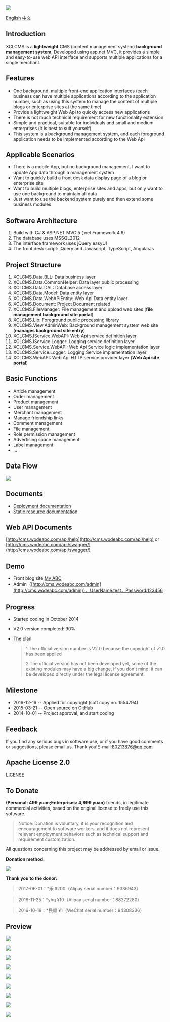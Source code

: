 
[![](https://ci.appveyor.com/api/projects/status/xunqytmi7anspfih?svg=true)](https://ci.appveyor.com/project/xucongli1989/XCLCMS)

[English](README.md)  [中文](README_CN.md)

## **Introduction**

XCLCMS is a **lightweight** CMS (content management system) **background management system**, Developed using asp.net MVC, it provides a simple and easy-to-use web API interface and supports multiple applications for a single merchant.

## Features
- One background, multiple front-end application interfaces (each business can have multiple applications according to the application number, such as using this system to manage the content of multiple blogs or enterprise sites at the same time)
- Provide a lightweight Web Api to quickly access new applications
- There is not much technical requirement for new functionality extension
- Simple and practical, suitable for individuals and small and medium enterprises (it is best to suit yourself)
- This system is a background management system, and each foreground application needs to be implemented according to the Web Api

## Applicable Scenarios
- There is a mobile App, but no background management. I want to update App data through a management system
- Want to quickly build a front desk data display page of a blog or enterprise site
- Want to build multiple blogs, enterprise sites and apps, but only want to use one background to maintain all data
- Just want to use the backend system purely and then extend some business modules

## Software Architecture
1. Build with C# & ASP.NET MVC 5 (.net Framework 4.6)
2. The database uses MSSQL2012
3. The interface framework uses jQuery easyUI
4. The front desk script: jQuery and Javascript, TypeScript, AngularJs

## Project Structure
1. XCLCMS.Data.BLL: Data business layer
2. XCLCMS.Data.CommonHelper: Data layer public processing
3. XCLCMS.Data.DAL: Database access layer
4. XCLCMS.Data.Model: Data entity layer
5. XCLCMS.Data.WebAPIEntity: Web Api Data entity layer
6. XCLCMS.Document: Project Document related
7. XCLCMS.FileManager: File management and upload web sites (**file management background site portal**)
8. XCLCMS.Lib: Foreground public processing library
9. XCLCMS.View.AdminWeb: Background management system web site (**manages background site entry**)
10. XCLCMS.IService.WebAPI: Web Api service definition layer
11. XCLCMS.IService.Logger: Logging service definition layer
12. XCLCMS.Service.WebAPI: Web Api Service logic implementation layer
13. XCLCMS.Service.Logger: Logging Service implementation layer
14. XCLCMS.WebAPI: Web Api HTTP service provider layer (**Web Api site portal**)

## Basic Functions
- Article management
- Order management
- Product management
- User management
- Merchant management
- Manage friendship links
- Comment management
- File management
- Role permission management
- Advertising space management
- Label management
- ...

## Data Flow

![](XCLCMS.Document/Img/%E6%95%B0%E6%8D%AE%E6%B5%81%E5%90%91%E5%9B%BE.jpg)

## Documents

- [Deployment documentation](https://github.com/xucongli1989/XCLCMS/blob/master/%E5%A6%82%E4%BD%95%E9%83%A8%E7%BD%B2.md)
- [Static resource documentation](https://github.com/xucongli1989/XCLCMS/blob/master/%E9%9D%99%E6%80%81%E8%B5%84%E6%BA%90%E8%AF%B4%E6%98%8E.md)

## Web API Documents

[http://cms.wodeabc.com/api/help](http://cms.wodeabc.com/api/help) or [http://cms.wodeabc.com/api/swagger/](http://cms.wodeabc.com/api/swagger/)

## Demo
- Front blog site:[My ABC](http://www.wodeabc.com)
- Admin（[http://cms.wodeabc.com/admin](http://cms.wodeabc.com/admin)），UserName:test，Password:123456

## Progress
- Started coding in October 2014

- V2.0 version completed: 90%

- [The plan](../../projects/1)

  > 1.The official version number is V2.0 because the copyright of v1.0 has been applied
  >
  > 2.The official version has not been developed yet, some of the existing modules may have a big change, if you don't mind, it can be developed directly under the legal license agreement. 

## Milestone
- 2016-12-16 -- Applied for copyright (soft copy no. 1554794)
- 2015-03-21 -- Open source on GitHub
- 2014-10-01 -- Project approval, and start coding

## Feedback
If you find any serious bugs in software use, or if you have good comments or suggestions, please email us. Thank you!E-mail:80213876@qq.com

## Apache License 2.0
[LICENSE](LICENSE)

## To Donate
**(Personal: 499 yuan;Enterprises: 4,999 yuan)** friends, in legitimate commercial activities, based on the original license to freely use this software.
> Notice: Donation is voluntary, it is your recognition and encouragement to software workers, and it does not represent relevant employment behaviors such as technical support and requirement customization.
>
All questions concerning this project may be addressed by email or issue.

**Donation method:**

![](XCLCMS.Document/Img/pay.png)


**Thank you to the donor:**

> 2017-06-01：*乐 &yen;200（Alipay serial number：9336943）

> 2016-11-25：*yhq &yen;10（Alipay serial number：88272280）

> 2016-10-19：*民顺  &yen;1（WeChat serial number：94308336）


## Preview

![](XCLCMS.Document/Img/11.jpg)

![](XCLCMS.Document/Img/33.jpg)

![](XCLCMS.Document/Img/44.jpg)

![](XCLCMS.Document/Img/55.jpg)

![](XCLCMS.Document/Img/66.jpg)

![](XCLCMS.Document/Img/20160306-01.jpg)

![](XCLCMS.Document/Img/20160306-02.jpg)

![](XCLCMS.Document/Img/20160306-03.jpg)

![](XCLCMS.Document/Img/20160404-01.jpg)
